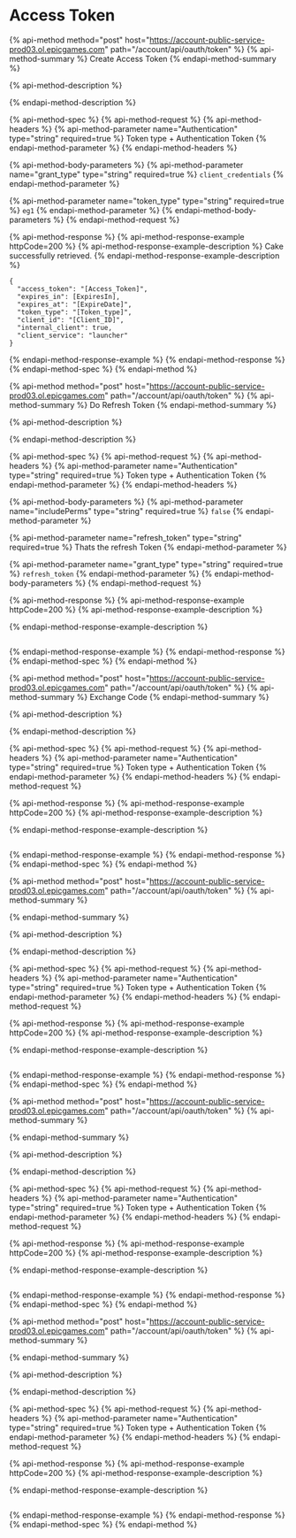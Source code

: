 # Access Token

{% api-method method="post" host="https://account-public-service-prod03.ol.epicgames.com" path="/account/api/oauth/token" %}
{% api-method-summary %}
Create Access Token
{% endapi-method-summary %}

{% api-method-description %}

{% endapi-method-description %}

{% api-method-spec %}
{% api-method-request %}
{% api-method-headers %}
{% api-method-parameter name="Authentication" type="string" required=true %}
Token type + Authentication Token
{% endapi-method-parameter %}
{% endapi-method-headers %}

{% api-method-body-parameters %}
{% api-method-parameter name="grant\_type" type="string" required=true %}
`client_credentials`
{% endapi-method-parameter %}

{% api-method-parameter name="token\_type" type="string" required=true %}
`eg1`
{% endapi-method-parameter %}
{% endapi-method-body-parameters %}
{% endapi-method-request %}

{% api-method-response %}
{% api-method-response-example httpCode=200 %}
{% api-method-response-example-description %}
Cake successfully retrieved.
{% endapi-method-response-example-description %}

```
{
  "access_token": "[Access_Token]",
  "expires_in": [ExpiresIn],
  "expires_at": "[ExpireDate]",
  "token_type": "[Token_type]",
  "client_id": "[Client_ID]",
  "internal_client": true,
  "client_service": "launcher"
}
```
{% endapi-method-response-example %}
{% endapi-method-response %}
{% endapi-method-spec %}
{% endapi-method %}



{% api-method method="post" host="https://account-public-service-prod03.ol.epicgames.com" path="/account/api/oauth/token" %}
{% api-method-summary %}
Do Refresh Token
{% endapi-method-summary %}

{% api-method-description %}

{% endapi-method-description %}

{% api-method-spec %}
{% api-method-request %}
{% api-method-headers %}
{% api-method-parameter name="Authentication" type="string" required=true %}
Token type + Authentication Token
{% endapi-method-parameter %}
{% endapi-method-headers %}

{% api-method-body-parameters %}
{% api-method-parameter name="includePerms" type="string" required=true %}
`false`
{% endapi-method-parameter %}

{% api-method-parameter name="refresh\_token" type="string" required=true %}
Thats the refresh Token
{% endapi-method-parameter %}

{% api-method-parameter name="grant\_type" type="string" required=true %}
`refresh_token`
{% endapi-method-parameter %}
{% endapi-method-body-parameters %}
{% endapi-method-request %}

{% api-method-response %}
{% api-method-response-example httpCode=200 %}
{% api-method-response-example-description %}

{% endapi-method-response-example-description %}

```

```
{% endapi-method-response-example %}
{% endapi-method-response %}
{% endapi-method-spec %}
{% endapi-method %}

{% api-method method="post" host="https://account-public-service-prod03.ol.epicgames.com" path="/account/api/oauth/token" %}
{% api-method-summary %}
Exchange Code
{% endapi-method-summary %}

{% api-method-description %}

{% endapi-method-description %}

{% api-method-spec %}
{% api-method-request %}
{% api-method-headers %}
{% api-method-parameter name="Authentication" type="string" required=true %}
Token type + Authentication Token
{% endapi-method-parameter %}
{% endapi-method-headers %}
{% endapi-method-request %}

{% api-method-response %}
{% api-method-response-example httpCode=200 %}
{% api-method-response-example-description %}

{% endapi-method-response-example-description %}

```

```
{% endapi-method-response-example %}
{% endapi-method-response %}
{% endapi-method-spec %}
{% endapi-method %}

{% api-method method="post" host="https://account-public-service-prod03.ol.epicgames.com" path="/account/api/oauth/token" %}
{% api-method-summary %}

{% endapi-method-summary %}

{% api-method-description %}

{% endapi-method-description %}

{% api-method-spec %}
{% api-method-request %}
{% api-method-headers %}
{% api-method-parameter name="Authentication" type="string" required=true %}
Token type + Authentication Token 
{% endapi-method-parameter %}
{% endapi-method-headers %}
{% endapi-method-request %}

{% api-method-response %}
{% api-method-response-example httpCode=200 %}
{% api-method-response-example-description %}

{% endapi-method-response-example-description %}

```

```
{% endapi-method-response-example %}
{% endapi-method-response %}
{% endapi-method-spec %}
{% endapi-method %}

{% api-method method="post" host="https://account-public-service-prod03.ol.epicgames.com" path="/account/api/oauth/token" %}
{% api-method-summary %}

{% endapi-method-summary %}

{% api-method-description %}

{% endapi-method-description %}

{% api-method-spec %}
{% api-method-request %}
{% api-method-headers %}
{% api-method-parameter name="Authentication" type="string" required=true %}
Token type + Authentication Token 
{% endapi-method-parameter %}
{% endapi-method-headers %}
{% endapi-method-request %}

{% api-method-response %}
{% api-method-response-example httpCode=200 %}
{% api-method-response-example-description %}

{% endapi-method-response-example-description %}

```

```
{% endapi-method-response-example %}
{% endapi-method-response %}
{% endapi-method-spec %}
{% endapi-method %}

{% api-method method="post" host="https://account-public-service-prod03.ol.epicgames.com" path="/account/api/oauth/token" %}
{% api-method-summary %}

{% endapi-method-summary %}

{% api-method-description %}

{% endapi-method-description %}

{% api-method-spec %}
{% api-method-request %}
{% api-method-headers %}
{% api-method-parameter name="Authentication" type="string" required=true %}
Token type + Authentication Token 
{% endapi-method-parameter %}
{% endapi-method-headers %}
{% endapi-method-request %}

{% api-method-response %}
{% api-method-response-example httpCode=200 %}
{% api-method-response-example-description %}

{% endapi-method-response-example-description %}

```

```
{% endapi-method-response-example %}
{% endapi-method-response %}
{% endapi-method-spec %}
{% endapi-method %}

